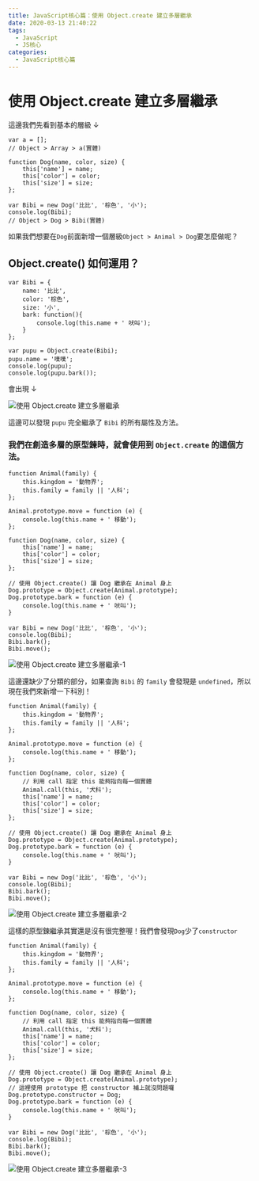```yaml
---
title: JavaScript核心篇：使用 Object.create 建立多層繼承
date: 2020-03-13 21:40:22
tags:
  - JavaScript
  - JS核心
categories: 
  - JavaScript核心篇
---
```



# 使用 Object.create 建立多層繼承

這邊我們先看到基本的層級 ↓

```
var a = [];
// Object > Array > a(實體)

function Dog(name, color, size) {
	this['name'] = name;
	this['color'] = color;
	this['size'] = size;
};

var Bibi = new Dog('比比', '棕色', '小');
console.log(Bibi);
// Object > Dog > Bibi(實體)
```

如果我們想要在`Dog`前面新增一個層級`Object > Animal > Dog`要怎麼做呢？

<!--more-->

## Object.create() 如何運用？

```
var Bibi = {
    name: '比比',
    color: '棕色',
    size: '小',
    bark: function(){
        console.log(this.name + ' 吠叫');
    }
};

var pupu = Object.create(Bibi);
pupu.name = '噗噗';
console.log(pupu);
console.log(pupu.bark());
```
會出現 ↓

![使用 Object.create 建立多層繼承](https://firebasestorage.googleapis.com/v0/b/cheetoblog-8edf4.appspot.com/o/JS%EF%BC%9A%E6%A0%B8%E5%BF%83%E7%AF%87%2F%E4%BD%BF%E7%94%A8%20Object.create%20%E5%BB%BA%E7%AB%8B%E5%A4%9A%E5%B1%A4%E7%B9%BC%E6%89%BF.jpg?alt=media&token=aba659ce-72f1-4a41-81cf-799ea34699a4)

這邊可以發現 `pupu` 完全繼承了 `Bibi` 的所有屬性及方法。

### 我們在創造多層的原型鍊時，就會使用到 `Object.create` 的這個方法。


```
function Animal(family) {
	this.kingdom = '動物界';
	this.family = family || '人科';
};

Animal.prototype.move = function (e) {
    console.log(this.name + ' 移動');
};

function Dog(name, color, size) {
	this['name'] = name;
	this['color'] = color;
	this['size'] = size;
};

// 使用 Object.create() 讓 Dog 繼承在 Animal 身上
Dog.prototype = Object.create(Animal.prototype);
Dog.prototype.bark = function (e) {
    console.log(this.name + ' 吠叫');
}

var Bibi = new Dog('比比', '棕色', '小');
console.log(Bibi);
Bibi.bark();
Bibi.move();
```

![使用 Object.create 建立多層繼承-1](https://firebasestorage.googleapis.com/v0/b/cheetoblog-8edf4.appspot.com/o/JS%EF%BC%9A%E6%A0%B8%E5%BF%83%E7%AF%87%2F%E4%BD%BF%E7%94%A8%20Object.create%20%E5%BB%BA%E7%AB%8B%E5%A4%9A%E5%B1%A4%E7%B9%BC%E6%89%BF-1.jpg?alt=media&token=a898312d-b2d5-4dd5-9012-24da5fb208f7)

這邊還缺少了分類的部分，如果查詢 `Bibi` 的 `family` 會發現是 `undefined`，所以現在我們來新增一下科別！

```
function Animal(family) {
	this.kingdom = '動物界';
	this.family = family || '人科';
};

Animal.prototype.move = function (e) {
    console.log(this.name + ' 移動');
};

function Dog(name, color, size) {
    // 利用 call 指定 this 能夠指向每一個實體
    Animal.call(this, '犬科');
	this['name'] = name;
	this['color'] = color;
	this['size'] = size;
};

// 使用 Object.create() 讓 Dog 繼承在 Animal 身上
Dog.prototype = Object.create(Animal.prototype);
Dog.prototype.bark = function (e) {
    console.log(this.name + ' 吠叫');
}

var Bibi = new Dog('比比', '棕色', '小');
console.log(Bibi);
Bibi.bark();
Bibi.move();
```

![使用 Object.create 建立多層繼承-2](https://firebasestorage.googleapis.com/v0/b/cheetoblog-8edf4.appspot.com/o/JS%EF%BC%9A%E6%A0%B8%E5%BF%83%E7%AF%87%2F%E4%BD%BF%E7%94%A8%20Object.create%20%E5%BB%BA%E7%AB%8B%E5%A4%9A%E5%B1%A4%E7%B9%BC%E6%89%BF-2.jpg?alt=media&token=6f15bd04-c7cd-46ba-b990-86b408054839)


這樣的原型鍊繼承其實還是沒有很完整喔！我們會發現`Dog`少了`constructor`

```
function Animal(family) {
	this.kingdom = '動物界';
	this.family = family || '人科';
};

Animal.prototype.move = function (e) {
    console.log(this.name + ' 移動');
};

function Dog(name, color, size) {
    // 利用 call 指定 this 能夠指向每一個實體
    Animal.call(this, '犬科');
	this['name'] = name;
	this['color'] = color;
	this['size'] = size;
};

// 使用 Object.create() 讓 Dog 繼承在 Animal 身上
Dog.prototype = Object.create(Animal.prototype);
// 這裡使用 prototype 把 constructor 補上就沒問題囉
Dog.prototype.constructor = Dog;
Dog.prototype.bark = function (e) {
    console.log(this.name + ' 吠叫');
}

var Bibi = new Dog('比比', '棕色', '小');
console.log(Bibi);
Bibi.bark();
Bibi.move();
```

![使用 Object.create 建立多層繼承-3](https://firebasestorage.googleapis.com/v0/b/cheetoblog-8edf4.appspot.com/o/JS%EF%BC%9A%E6%A0%B8%E5%BF%83%E7%AF%87%2F%E4%BD%BF%E7%94%A8%20Object.create%20%E5%BB%BA%E7%AB%8B%E5%A4%9A%E5%B1%A4%E7%B9%BC%E6%89%BF-3.jpg?alt=media&token=aaa248d0-4c75-431a-a55d-5d78d94e5b99)